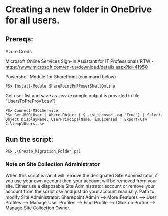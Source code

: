 # Creating a new folder in OneDrive for all users.

## Prereqs:
Azure Creds

Microsoft Online Services Sign-In Assistant for IT Professionals RTW - https://www.microsoft.com/en-us/download/details.aspx?id=41950

Powershell Module for SharePoint (command below) 
```
PS> Install-Module SharePointPnPPowerShellOnline
```

Get user list and save as .csv (example output is provided in file "UsersToPreProv1.csv")
```
PS> Connect-MSOLService
PS> Get-MSOLUser | Where-Object { $_.isLicensed -eq "True"} | Select-Object DisplayName, UserPrincipalName, isLicensed | Export-Csv C:\temp\Users.csv
```

## Run the script:
```
PS> .\Create_Migration_Folder.ps1
```


### Note on Site Collection Administrator
When this script is ran it will remove the designated Site Administrator, if you use your own account then your account will be removed from your site. Either use a disposable Site Administrator account or remove your account from the script csv and just do your account manually.
Path to modify Site Administrator:
Sharepoint Admin --> More Features --> User Profiles --> Manage User Profiles --> Find Profile --> Click on Profile --> Manage Site Collection Owner.
